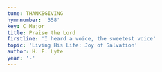 ```yaml
---
tune: THANKSGIVING
hymnnumber: '358'
key: C Major
title: Praise the Lord
firstline: 'I heard a voice, the sweetest voice'
topic: 'Living His Life: Joy of Salvation'
author: H. F. Lyte
year: '-'
---
```

